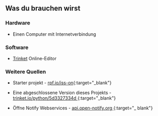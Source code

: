 ## Was du brauchen wirst

### Hardware

+ Einen Computer mit Internetverbindung

### Software

+ [Trinket](https://trinket.io/) Online-Editor

### Weitere Quellen

+ Starter projekt - [rpf.io/iss-on](http://rpf.io/iss-on){:target="_blank"}

+ Eine abgeschlossene Version dieses Projekts - [ trinket.io/python/5d3327334d ](https://trinket.io/python/5d3327334d){:target="_blank"}

+ Öffne Notify Webservices - [ api.open-notify.org ](http://api.open-notify.org/){:target="_ blank"}